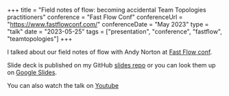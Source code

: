 +++
title =  "Field notes of flow: becoming accidental Team Topologies practitioners"
conference = "Fast Flow Conf"
conferenceUrl = "https://www.fastflowconf.com/"
conferenceDate = "May 2023"
type = "talk"
date = "2023-05-25"
tags = ["presentation", "conference", "fastflow", "teamtopologies"]
+++

I talked about our field notes of flow with Andy Norton at [Fast Flow conf](https://www.fastflowconf.com/).

Slide deck is published on my GitHub [slides repo](https://github.com/Apostolos-Daniel/slides/blob/main/2023-fast-flow-conf/field-notes-of-flow-being-accidental-team-topologies-practitioners.pdf) or you can look them up on [Google Slides](https://docs.google.com/presentation/d/1RiGB0esCLIcijXZmuG4hKPdH2ngwh_tuRuWR-fhIVsc/edit?usp=sharing).

You can also watch the talk on [Youtube](https://youtu.be/jbb2kXs0Wcc)
